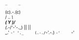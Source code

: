 
    _     _    
   (c).-.(c)   
    / ._. \    
  __\( Y )/__   
 (_.-/'-'\-._) 
    ||   ||      
  _.' `-' '._    
 (.-./`-'\.-.) 
  `-'     `-'                 

          
